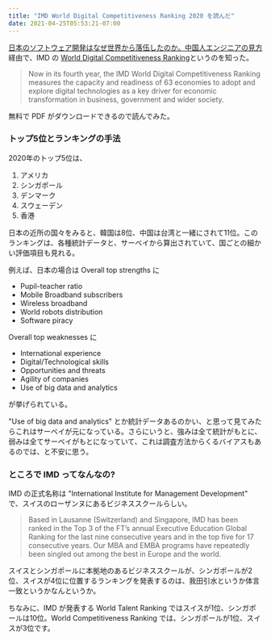 ```yaml
---
title: "IMD World Digital Competitiveness Ranking 2020 を読んだ"
date: 2021-04-25T05:53:21-07:00
---
```

[日本のソフトウェア開発はなぜ世界から落伍したのか。中国人エンジニアの見方](http://tamakino.hatenablog.com/entry/2021/04/23/060000) 経由で、IMD の [World Digital Competitiveness Ranking](https://www.imd.org/wcc/world-competitiveness-center-rankings/world-digital-competitiveness-rankings-2020/)というのを知った。

> Now in its fourth year, the IMD World Digital Competitiveness Ranking measures the capacity and readiness of 63 economies to adopt and explore digital technologies as a key driver for economic transformation in business, government and wider society.

無料で PDF がダウンロードできるので読んでみた。

### トップ5位とランキングの手法

2020年のトップ5位は、

1. アメリカ
2. シンガポール
3. デンマーク
4. スウェーデン
5. 香港

日本の近所の国々をみると、韓国は8位、中国は台湾と一緒にされて11位。このランキングは、各種統計データと、サーベイから算出されていて、国ごとの細かい評価項目も見れる。

例えば、日本の場合は Overall top strengths に

* Pupil-teacher ratio
* Mobile Broadband subscribers
* Wireless broadband
* World robots distribution
* Software piracy

Overall top weaknesses に

* International experience
* Digital/Technological skills
* Opportunities and threats
* Agility of companies
* Use of big data and analytics

が挙げられている。

"Use of big data and analytics" とか統計データあるのかい、と思って見てみたらこれはサーベイが元になっている。さらにいうと、強みは全て統計がもとに、弱みは全てサーベイがもとになっていて、これは調査方法からくるバイアスもあるのでは、と不安に思う。

### ところで IMD ってなんなの?

IMD の正式名称は "International Institute for Management Development" で、スイスのローザンヌにあるビジネススクールらしい。

> Based in Lausanne (Switzerland) and Singapore, IMD has been ranked in the Top 3 of the FT’s annual Executive Education Global Ranking for the last nine consecutive years and in the top five for 17 consecutive years. Our MBA and EMBA programs have repeatedly been singled out among the best in Europe and the world.

スイスとシンガポールに本拠地のあるビジネススクールが、シンガポールが2位、スイスが4位に位置するランキングを発表するのは、我田引水というか体言一致というかなんというか。

ちなみに、IMD が発表する World Talent Ranking ではスイスが1位、シンガポールは10位。World Competitiveness Ranking では、シンガポールが1位、スイスが3位です。

